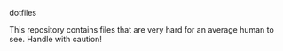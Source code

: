 dotfiles

This repository contains files that are very hard for an average human to see.
Handle with caution!
